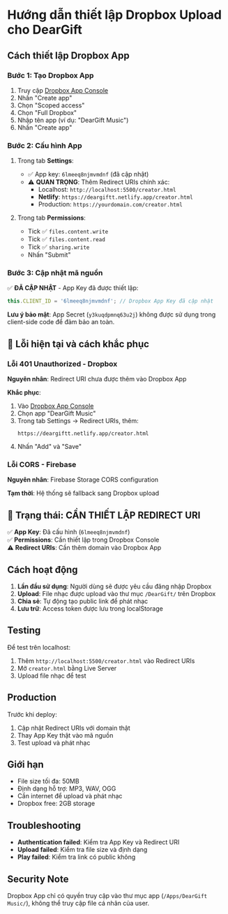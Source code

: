 # Hướng dẫn thiết lập Dropbox Upload cho DearGift

## Cách thiết lập Dropbox App

### Bước 1: Tạo Dropbox App
1. Truy cập [Dropbox App Console](https://www.dropbox.com/developers/apps)
2. Nhấn "Create app"
3. Chọn "Scoped access"
4. Chọn "Full Dropbox" 
5. Nhập tên app (ví dụ: "DearGift Music")
6. Nhấn "Create app"

### Bước 2: Cấu hình App
1. Trong tab **Settings**:
   - ✅ App key: `6lmeeq8njmvmdnf` (đã cập nhật)
   - ⚠️ **QUAN TRỌNG**: Thêm Redirect URIs chính xác:
     - Localhost: `http://localhost:5500/creator.html`
     - **Netlify**: `https://deargiftt.netlify.app/creator.html`
     - Production: `https://yourdomain.com/creator.html`

2. Trong tab **Permissions**:
   - Tick ✅ `files.content.write` 
   - Tick ✅ `files.content.read`
   - Tick ✅ `sharing.write`
   - Nhấn "Submit"

### Bước 3: Cập nhật mã nguồn
✅ **ĐÃ CẬP NHẬT** - App Key đã được thiết lập:

```javascript
this.CLIENT_ID = '6lmeeq8njmvmdnf'; // Dropbox App Key đã cập nhật
```

**Lưu ý bảo mật**: App Secret (`y3kuqdpmnq63u2j`) không được sử dụng trong client-side code để đảm bảo an toàn.

## 🚨 Lỗi hiện tại và cách khắc phục

### Lỗi 401 Unauthorized - Dropbox
**Nguyên nhân**: Redirect URI chưa được thêm vào Dropbox App

**Khắc phục**:
1. Vào [Dropbox App Console](https://www.dropbox.com/developers/apps)
2. Chọn app "DearGift Music" 
3. Trong tab Settings → Redirect URIs, thêm:
   ```
   https://deargiftt.netlify.app/creator.html
   ```
4. Nhấn "Add" và "Save"

### Lỗi CORS - Firebase
**Nguyên nhân**: Firebase Storage CORS configuration

**Tạm thời**: Hệ thống sẽ fallback sang Dropbox upload

## 🎉 Trạng thái: CẦN THIẾT LẬP REDIRECT URI

✅ **App Key**: Đã cấu hình (`6lmeeq8njmvmdnf`)  
✅ **Permissions**: Cần thiết lập trong Dropbox Console  
⚠️ **Redirect URIs**: Cần thêm domain vào Dropbox App  

## Cách hoạt động

1. **Lần đầu sử dụng**: Người dùng sẽ được yêu cầu đăng nhập Dropbox
2. **Upload**: File nhạc được upload vào thư mục `/DearGift/` trên Dropbox
3. **Chia sẻ**: Tự động tạo public link để phát nhạc
4. **Lưu trữ**: Access token được lưu trong localStorage

## Testing

Để test trên localhost:
1. Thêm `http://localhost:5500/creator.html` vào Redirect URIs
2. Mở `creator.html` bằng Live Server
3. Upload file nhạc để test

## Production

Trước khi deploy:
1. Cập nhật Redirect URIs với domain thật
2. Thay App Key thật vào mã nguồn
3. Test upload và phát nhạc

## Giới hạn

- File size tối đa: 50MB
- Định dạng hỗ trợ: MP3, WAV, OGG
- Cần internet để upload và phát nhạc
- Dropbox free: 2GB storage

## Troubleshooting

- **Authentication failed**: Kiểm tra App Key và Redirect URI
- **Upload failed**: Kiểm tra file size và định dạng
- **Play failed**: Kiểm tra link có public không

## Security Note

Dropbox App chỉ có quyền truy cập vào thư mục app (`/Apps/DearGift Music/`), không thể truy cập file cá nhân của user.
